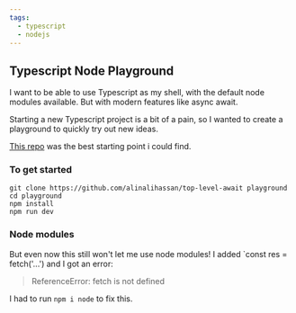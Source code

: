 ```yaml
---
tags:
  - typescript
  - nodejs
---
```


## Typescript Node Playground

I want to be able to use Typescript as my shell, with the default node modules available. But with modern features like async await.

Starting a new Typescript project is a bit of a pain, so I wanted to create a playground to quickly try out new ideas.

[This repo](https://github.com/alinalihassan/top-level-await) was the best starting point i could find.

### To get started

```
git clone https://github.com/alinalihassan/top-level-await playground
cd playground
npm install
npm run dev
```

### Node modules

But even now this still won't let me use node modules! I added `const res = fetch('...') and I got an error:

> ReferenceError: fetch is not defined

I had to run `npm i node` to fix this.
